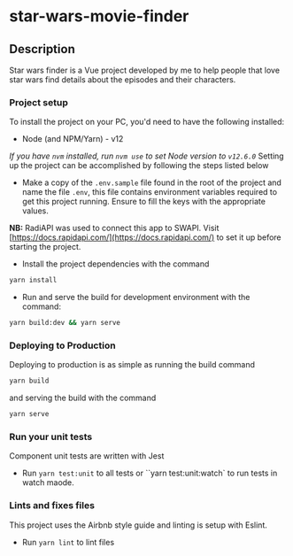 # star-wars-movie-finder

## Description
Star wars finder is a Vue project developed by me to help people that love star wars find details about the episodes and their characters.

### Project setup
To install the project on your PC, you'd need to have the following installed:
* Node (and NPM/Yarn) - v12

*If you have `nvm` installed, run `nvm use` to set Node version to `v12.6.0`*
Setting up the project can be accomplished by following the steps listed below
* Make a copy of the `.env.sample` file found in the root of the project and name the file `.env`, this file contains environment variables required to get this project running. Ensure to fill the keys with the appropriate values.

**NB:** RadiAPI was used to connect this app to SWAPI. Visit [https://docs.rapidapi.com/](https://docs.rapidapi.com/) to set it up before starting the project.

* Install the project dependencies with the command
```sh
yarn install
```

* Run and serve the build for development environment with the command:
```sh
yarn build:dev && yarn serve
```

### Deploying to Production
Deploying to production is as simple as running the build command
```sh
yarn build
```
and serving the build with the command
```sh
yarn serve
```

### Run your unit tests
Component unit tests are written with Jest

- Run `yarn test:unit` to all tests or  ``yarn test:unit:watch` to run tests in watch maode.

### Lints and fixes files
This project uses the Airbnb style guide and linting is setup with Eslint.

- Run `yarn lint` to lint files
